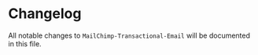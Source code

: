 # Changelog

All notable changes to `MailChimp-Transactional-Email` will be documented in this file.
